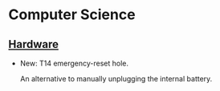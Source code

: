 # Computer Science

## [Hardware](t14_amd_gen1.md)

* New: T14 emergency-reset hole.

    An alternative to manually unplugging the internal battery.